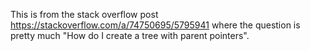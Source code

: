 This is from the stack overflow post https://stackoverflow.com/a/74750695/5795941
where the question is pretty much "How do I create a tree with parent pointers".


